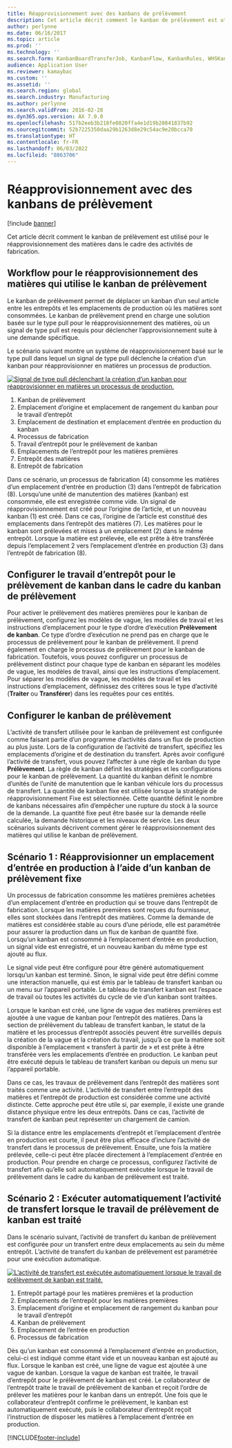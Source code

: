```yaml
---
title: Réapprovisionnement avec des kanbans de prélèvement
description: Cet article décrit comment le kanban de prélèvement est utilisé pour le réapprovisionnement des matières dans le cadre des activités de fabrication.
author: perlynne
ms.date: 06/16/2017
ms.topic: article
ms.prod: ''
ms.technology: ''
ms.search.form: KanbanBoardTransferJob, KanbanFlow, KanbanRules, WHSKanbanWaveTable, WHSKanbanWaveTableListPage
audience: Application User
ms.reviewer: kamaybac
ms.custom: ''
ms.assetid: ''
ms.search.region: global
ms.search.industry: Manufacturing
ms.author: perlynne
ms.search.validFrom: 2016-02-28
ms.dyn365.ops.version: AX 7.0.0
ms.openlocfilehash: 517b2eeb3b218fe0820ffa4e1d19b20841837b92
ms.sourcegitcommit: 52b7225350daa29b1263d8e29c54ac9e20bcca70
ms.translationtype: HT
ms.contentlocale: fr-FR
ms.lasthandoff: 06/03/2022
ms.locfileid: "8863706"
---
```

# <a name="replenishment-with-withdrawal-kanbans"></a>Réapprovisionnement avec des kanbans de prélèvement

[!include [banner](../includes/banner.md)]

Cet article décrit comment le kanban de prélèvement est utilisé pour le réapprovisionnement des matières dans le cadre des activités de fabrication.

## <a name="workflow-for-material-replenishment-that-uses-the-withdrawal-kanban"></a>Workflow pour le réapprovisionnement des matières qui utilise le kanban de prélèvement

Le kanban de prélèvement permet de déplacer un kanban d’un seul article entre les entrepôts et les emplacements de production où les matières sont consommées. Le kanban de prélèvement prend en charge une solution basée sur le type pull pour le réapprovisionnement des matières, où un signal de type pull est requis pour déclencher l’approvisionnement suite à une demande spécifique. 

Le scénario suivant montre un système de réapprovisionnement basé sur le type pull dans lequel un signal de type pull déclenche la création d’un kanban pour réapprovisionner en matières un processus de production. 

[![Signal de type pull déclenchant la création d’un kanban pour réapprovisionner en matières un processus de production.](./media/material-replenishment-with-withdrawal-kanban.png)](./media/material-replenishment-with-withdrawal-kanban.png)

1.  Kanban de prélèvement
2.  Emplacement d’origine et emplacement de rangement du kanban pour le travail d’entrepôt
3.  Emplacement de destination et emplacement d’entrée en production du kanban
4.  Processus de fabrication
5.  Travail d’entrepôt pour le prélèvement de kanban
6.  Emplacements de l’entrepôt pour les matières premières
7.  Entrepôt des matières
8.  Entrepôt de fabrication

Dans ce scénario, un processus de fabrication (4) consomme les matières d’un emplacement d’entrée en production (3) dans l’entrepôt de fabrication (8). Lorsqu’une unité de manutention des matières (kanban) est consommée, elle est enregistrée comme vide. Un signal de réapprovisionnement est créé pour l’origine de l’article, et un nouveau kanban (1) est créé. Dans ce cas, l’origine de l’article est constitué des emplacements dans l’entrepôt des matières (7). Les matières pour le kanban sont prélevées et mises à un emplacement (2) dans le même entrepôt. Lorsque la matière est prélevée, elle est prête à être transférée depuis l’emplacement 2 vers l’emplacement d’entrée en production (3) dans l’entrepôt de fabrication (8).

## <a name="configure-warehouse-work-for-kanban-picking-for-the-withdrawal-kanban"></a>Configurer le travail d’entrepôt pour le prélèvement de kanban dans le cadre du kanban de prélèvement

Pour activer le prélèvement des matières premières pour le kanban de prélèvement, configurez les modèles de vague, les modèles de travail et les instructions d’emplacement pour le type d’ordre d’exécution **Prélèvement de kanban**. Ce type d’ordre d’exécution ne prend pas en charge que le processus de prélèvement pour le kanban de prélèvement. Il prend également en charge le processus de prélèvement pour le kanban de fabrication. Toutefois, vous pouvez configurer un processus de prélèvement distinct pour chaque type de kanban en séparant les modèles de vague, les modèles de travail, ainsi que les instructions d’emplacement. Pour séparer les modèles de vague, les modèles de travail et les instructions d’emplacement, définissez des critères sous le type d’activité (**Traiter** ou **Transférer**) dans les requêtes pour ces entités.

## <a name="configure-the-withdrawal-kanban"></a>Configurer le kanban de prélèvement

L’activité de transfert utilisée pour le kanban de prélèvement est configurée comme faisant partie d’un programme d’activités dans un flux de production au plus juste. Lors de la configuration de l’activité de transfert, spécifiez les emplacements d’origine et de destination du transfert. Après avoir configuré l’activité de transfert, vous pouvez l’affecter à une règle de kanban du type **Prélèvement**. La règle de kanban définit les stratégies et les configurations pour le kanban de prélèvement. La quantité du kanban définit le nombre d’unités de l’unité de manutention que le kanban véhicule lors du processus de transfert. La quantité de kanban fixe est utilisée lorsque la stratégie de réapprovisionnement Fixe est sélectionnée. Cette quantité définit le nombre de kanbans nécessaires afin d’empêcher une rupture du stock à la source de la demande. La quantité fixe peut être basée sur la demande réelle calculée, la demande historique et les niveaux de service. Les deux scénarios suivants décrivent comment gérer le réapprovisionnement des matières qui utilise le kanban de prélèvement.

## <a name="scenario-1-replenish-a-production-input-location-by-using-a-fixed-withdrawal-kanban"></a>Scénario 1 : Réapprovisionner un emplacement d’entrée en production à l’aide d’un kanban de prélèvement fixe

Un processus de fabrication consomme les matières premières achetées d’un emplacement d’entrée en production qui se trouve dans l’entrepôt de fabrication. Lorsque les matières premières sont reçues du fournisseur, elles sont stockées dans l’entrepôt des matières. Comme la demande de matières est considérée stable au cours d’une période, elle est paramétrée pour assurer la production dans un flux de kanban de quantité fixe. Lorsqu’un kanban est consommé à l’emplacement d’entrée en production, un signal vide est enregistré, et un nouveau kanban du même type est ajouté au flux. 

Le signal vide peut être configuré pour être généré automatiquement lorsqu’un kanban est terminé. Sinon, le signal vide peut être défini comme une interaction manuelle, qui est émis par le tableau de transfert kanban ou un menu sur l’appareil portable. Le tableau de transfert kanban est l’espace de travail où toutes les activités du cycle de vie d’un kanban sont traitées. 

Lorsque le kanban est créé, une ligne de vague des matières premières est ajoutée à une vague de kanban pour l’entrepôt des matières. Dans la section de prélèvement du tableau de transfert kanban, le statut de la matière et les processus d’entrepôt associés peuvent être surveillés depuis la création de la vague et la création du travail, jusqu’à ce que la matière soit disponible à l’emplacement « transfert à partir de » et est prête à être transférée vers les emplacements d’entrée en production. Le kanban peut être exécuté depuis le tableau de transfert kanban ou depuis un menu sur l’appareil portable. 

Dans ce cas, les travaux de prélèvement dans l’entrepôt des matières sont traités comme une activité. L’activité de transfert entre l’entrepôt des matières et l’entrepôt de production est considérée comme une activité distincte. Cette approche peut être utile si, par exemple, il existe une grande distance physique entre les deux entrepôts. Dans ce cas, l’activité de transfert de kanban peut représenter un chargement de camion. 

Si la distance entre les emplacements d’entrepôt et l’emplacement d’entrée en production est courte, il peut être plus efficace d’inclure l’activité de transfert dans le processus de prélèvement. Ensuite, une fois la matière prélevée, celle-ci peut être placée directement à l’emplacement d’entrée en production. Pour prendre en charge ce processus, configurez l’activité de transfert afin qu’elle soit automatiquement exécutée lorsque le travail de prélèvement dans le cadre du kanban de prélèvement est traité.

## <a name="scenario-2-automatically-complete-the-transfer-activity-when-kanban-picking-work-is-processed"></a>Scénario 2 : Exécuter automatiquement l’activité de transfert lorsque le travail de prélèvement de kanban est traité

Dans le scénario suivant, l’activité de transfert du kanban de prélèvement est configurée pour un transfert entre deux emplacements au sein du même entrepôt. L’activité de transfert du kanban de prélèvement est paramétrée pour une exécution automatique. 

[![L’activité de transfert est exécutée automatiquement lorsque le travail de prélèvement de kanban est traité.](./media/transfer-activities-when-processing-kanban-picking.png)](./media/transfer-activities-when-processing-kanban-picking.png)

1.  Entrepôt partagé pour les matières premières et la production
2.  Emplacements de l’entrepôt pour les matières premières
3.  Emplacement d’origine et emplacement de rangement du kanban pour le travail d’entrepôt
4.  Kanban de prélèvement
5.  Emplacement de l’entrée en production
6.  Processus de fabrication

Dès qu’un kanban est consommé à l’emplacement d’entrée en production, celui-ci est indiqué comme étant vide et un nouveau kanban est ajouté au flux. Lorsque le kanban est créé, une ligne de vague est ajoutée à une vague de kanban. Lorsque la vague de kanban est traitée, le travail d’entrepôt pour le prélèvement de kanban est créé. Le collaborateur de l’entrepôt traite le travail de prélèvement de kanban et reçoit l’ordre de prélever les matières pour le kanban dans un entrepôt. Une fois que le collaborateur d’entrepôt confirme le prélèvement, le kanban est automatiquement exécuté, puis le collaborateur d’entrepôt reçoit l’instruction de disposer les matières à l’emplacement d’entrée en production.



[!INCLUDE[footer-include](../../includes/footer-banner.md)]